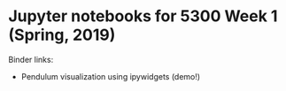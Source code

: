 # Jupyter notebooks for 5300 Week 1 (Spring, 2019)

Binder links:
* Pendulum visualization using ipywidgets (demo!)

